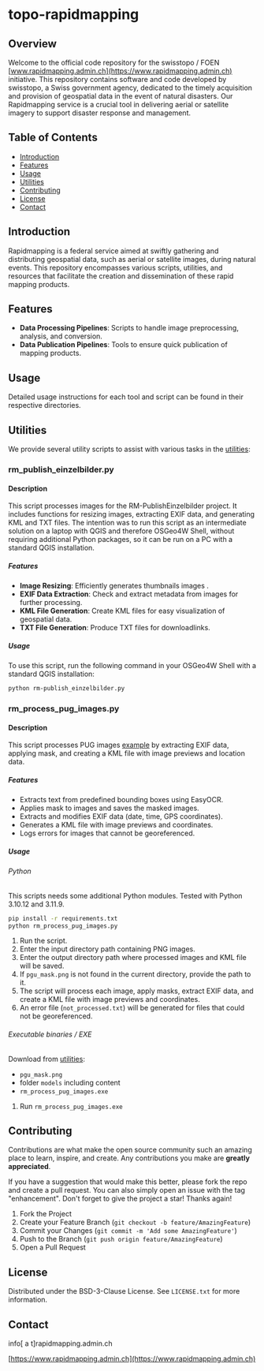 # topo-rapidmapping

## Overview

Welcome to the official code repository for the swisstopo / FOEN  [www.rapidmapping.admin.ch](https://www.rapidmapping.admin.ch) initiative. This repository contains software and code developed by swisstopo, a Swiss government agency, dedicated to the timely acquisition and provision of geospatial data in the event of natural disasters. Our Rapidmapping service is a crucial tool in delivering aerial or satellite imagery to support disaster response and management.

## Table of Contents

- [Introduction](#introduction)
- [Features](#features)
- [Usage](#usage)
- [Utilities](#utilities)
- [Contributing](#contributing)
- [License](#license)
- [Contact](#contact)

## Introduction

Rapidmapping is a federal service aimed at swiftly gathering and distributing geospatial data, such as aerial or satellite images, during natural events. This repository encompasses various scripts, utilities, and resources that facilitate the creation and dissemination of these rapid mapping products.

## Features

- **Data Processing Pipelines**: Scripts to handle image preprocessing, analysis, and conversion.
- **Data Publication Pipelines**: Tools to ensure quick publication of mapping products.

## Usage

Detailed usage instructions for each tool and script can be found in their respective directories. 

## Utilities

We provide several utility scripts to assist with various tasks in the [utilities](utilities/):

###  rm_publish_einzelbilder.py
#### Description

This script processes images for the RM-PublishEinzelbilder project. It includes functions for resizing images, extracting EXIF data, and generating KML and TXT files. The intention was to run this script as an intermediate solution on a laptop with QGIS and therefore OSGeo4W Shell, without requiring additional Python packages, so it can be run on a PC with a standard QGIS installation.

#####  Features

- **Image Resizing**: Efficiently generates thumbnails images .
- **EXIF Data Extraction**: Check and extract metadata from images for further processing.
- **KML File Generation**: Create KML files for easy visualization of geospatial data.
- **TXT File Generation**: Produce TXT files for downloadlinks.

##### Usage

To use this script, run the following command in your OSGeo4W Shell with a standard QGIS installation:

```sh
python rm-publish_einzelbilder.py
```
### rm_process_pug_images.py

#### Description
This script processes PUG images [example](https://data.geo.admin.ch/ch.swisstopo.rapidmapping/data/2024-008-TICINO/i240630_121859-0.jpg) by extracting EXIF data, applying mask, and creating a KML file with image previews and location data.

##### Features
- Extracts text from predefined bounding boxes using EasyOCR.
- Applies mask to images and saves the masked images.
- Extracts and modifies EXIF data (date, time, GPS coordinates).
- Generates a KML file with image previews and coordinates.
- Logs errors for images that cannot be georeferenced.

##### Usage
###### Python
This scripts needs some additional Python modules. Tested with Python 3.10.12 and 3.11.9.
   ```sh
   pip install -r requirements.txt
   python rm_process_pug_images.py
   ```
1. Run the script.
2. Enter the input directory path containing PNG images.
3. Enter the output directory path where processed images and KML file will be saved.
4. If `pgu_mask.png` is not found in the current directory, provide the path to it.
5. The script will process each image, apply masks, extract EXIF data, and create a KML file with image previews and coordinates.
6. An error file (`not_processed.txt`) will be generated for files that could not be georeferenced.

###### Executable binaries / EXE
Download from [utilities](utilities/rm_process_pug_images/):
- `pgu_mask.png`
- folder `models` including content
- `rm_process_pug_images.exe`

1. Run `rm_process_pug_images.exe`


## Contributing

Contributions are what make the open source community such an amazing place to learn, inspire, and create. Any contributions you make are **greatly appreciated**.

If you have a suggestion that would make this better, please fork the repo and create a pull request. You can also simply open an issue with the tag "enhancement".
Don't forget to give the project a star! Thanks again!

1. Fork the Project
2. Create your Feature Branch (`git checkout -b feature/AmazingFeature`)
3. Commit your Changes (`git commit -m 'Add some AmazingFeature'`)
4. Push to the Branch (`git push origin feature/AmazingFeature`)
5. Open a Pull Request

## License

Distributed under the BSD-3-Clause License. See `LICENSE.txt` for more information.

## Contact

info[ a t]rapidmapping.admin.ch

[https://www.rapidmapping.admin.ch](https://www.rapidmapping.admin.ch)
